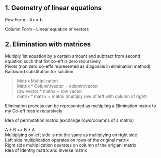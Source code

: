 ## 1.  Geometry of linear equations
Row Form - Ax = b

Column Form - Linear equation of vectors


## 2.  Elimination with matrices
Multiply 1st equation by a certain amount and subtract from second equation such that fist co-eff is zero recursively  
Pivots (non zero co-effs represented as diagonals in elimination method)  
Backward substitution for solution

> Matrix Multiplication  
> Matrix \* Column/vector = column/vector  
> row vector \* matrix = row vector  
> matrix \* matrix = matrix (multiply row of left with column of right)

Elimination process can be represented as multipling a Elimination matrix to my Co-eff matrix recursively

Idea of permutation matrix (exchange rows/columns of a matrix)  

A \* B <> B \* A  
Multiplying on left side is not the same as multiplying on right side  
Left side multiplication operates on rows of the original matrix  
Right side multiplication operates on column of the origianl matrix  
Idea of Identity matrix and inverse matrix  
